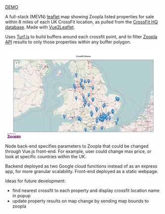 [DEMO](https://polar-anchorage-14859.herokuapp.com/)

A full-stack (MEVN) [leaflet](leafletjs.com) map showing Zoopla listed properties for sale within 8 miles of each UK CrossFit location, as pulled from the [CrossFit HQ database](https://crossfit.com/cf/find-a-box.php). Made with [Vue2Leaflet](https://github.com/KoRiGaN/Vue2Leaflet).

Uses [Turf.js](turfjs.org) to build buffers around each crossfit point, and to filter [Zoopla API](http://developer.zoopla.com/) results to only those properties within any buffer polygon.

![screenshot](cfHomes.png)

Node back-end specifies parameters to Zoopla that could be changed through Vue.js front-end. For example, user could change max price, or look at specific countries within the UK. 

Backend deployed as two Google cloud functions instead of as an express app, for more granular scalability. Front-end deployed as a static webpage.

Ideas for future development:
* find nearest crossfit to each property and display crossfit location name in popup
* update property results on map change by sending map bounds to zoopla 
